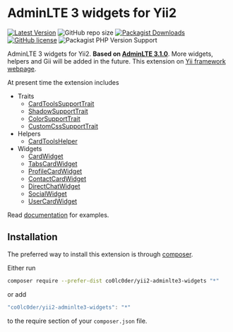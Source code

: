 # AdminLTE 3 widgets for Yii2

[![Latest Version](https://img.shields.io/github/release/co0lc0der/yii2-adminlte3-widgets?style=flat-square)](https://github.com/co0lc0der/yii2-adminlte3-widgets/release)
![GitHub repo size](https://img.shields.io/github/repo-size/co0lc0der/yii2-adminlte3-widgets?color=orange&label=size&style=flat-square)
[![Packagist Downloads](https://img.shields.io/packagist/dt/co0lc0der/yii2-adminlte3-widgets?color=yellow&style=flat-square)](https://packagist.org/packages/co0lc0der/yii2-adminlte3-widgets)
[![GitHub license](https://img.shields.io/github/license/co0lc0der/yii2-adminlte3-widgets?style=flat-square)](https://github.com/co0lc0der/yii2-adminlte3-widgets/blob/main/LICENSE.md)
![Packagist PHP Version Support](https://img.shields.io/packagist/php-v/co0lc0der/yii2-adminlte3-widgets?color=8993be&style=flat-square)

AdminLTE 3 widgets for Yii2. **Based on [AdminLTE 3.1.0](https://github.com/ColorlibHQ/AdminLTE/releases/tag/v3.1.0)**. More widgets, helpers and Gii will be added in the future. This extension on [Yii framework webpage](https://www.yiiframework.com/extension/co0lc0der/yii2-adminlte3-widgets).

At present time the extension includes

- Traits
	* [CardToolsSupportTrait](docs/CardToolsSupportTrait.md)
	* [ShadowSupportTrait](docs/ShadowSupportTrait.md)
	* [ColorSupportTrait](docs/ColorSupportTrait.md)
	* [CustomCssSupportTrait](docs/CustomCssSupportTrait.md)
- Helpers
	* [CardToolsHelper](docs/CardToolsHelper.md)
- Widgets
	* [CardWidget](docs/CardWidget.md)
	* [TabsCardWidget](docs/TabsCardWidget.md)
	* [ProfileCardWidget](docs/ProfileCardWidget.md)
	* [ContactCardWidget](docs/ContactCardWidget.md)
	* [DirectChatWidget](docs/DirectChatWidget.md)
	* [SocialWidget](docs/SocialWidget.md)
	* [UserCardWidget](docs/UserCardWidget.md)

Read [documentation](https://github.com/co0lc0der/yii2-adminlte3-widgets/blob/main/docs/index.md) for examples.

## Installation

The preferred way to install this extension is through [composer](http://getcomposer.org/download/).

Either run

```sh
composer require --prefer-dist co0lc0der/yii2-adminlte3-widgets "*"
```

or add

```js
"co0lc0der/yii2-adminlte3-widgets": "*"
```

to the require section of your `composer.json` file.

